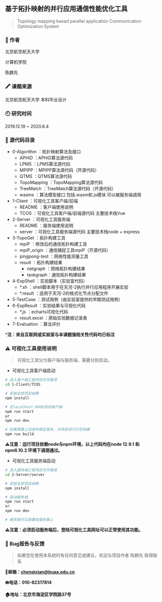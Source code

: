 ## 基于拓扑映射的并行应用通信性能优化工具

> Topology mapping based parallel application Communication Optimization System

### 👨 作者

北京航空航天大学

计算机学院

陈麒先

### 🖍️ 课题来源

北京航空航天大学 本科毕业设计

### 🕙 研究时间

2019.12.19 ~ 2020.6.4

### 📒 源代码目录

- 0-Algorithm ：拓扑映射算法及接口
  - APHiD ：APHiD算法源代码
  - LPMS ：LPMS算法源代码
  - MPIPP ：MPIPP算法源代码（开源代码）
  - QTMS ：QTMS算法源代码
  - TopoMapping ：TopoMapping算法源代码
  - TreeMatch ：TreeMatch算法源代码（开源代码）
  - wasms ：算法模型接口 包括.wasm和.js模块 可以被服务端调用
- 1-Client ：可视化工具客户端/前端
  - README ：客户端使用说明
  - TCOS ：可视化工具客户端/前端源代码 主要技术栈Vue
- 2-Server ：可视化工具服务端
  - README ：服务端使用说明
  - server ：可视化工具服务端源代码 主要技术栈node + express
- 3-TopoGet ：拓扑构建工具
  - mpiP ：修改后的通信拓扑构建工具
  - mpiP_origin ：通信捕捉工具mpiP（开源代码）
  - pingpong-test ：网络性能测量工具
  - result ：拓扑构建结果
    - netgraph ：网络拓扑构建结果
    - taskgraph：通信拓扑构建结果
- 4-ExpShell ：实验脚本（实验室代码）
  - *.sh ：shell脚本用于在天河-2执行并行应用程序开展实验
  - *.result ：适用于天河-2的格式化节点分配文件
- 5-TestCase ：测试用例（由实验室提供的早期测试用例）
- 6-ExpResult ：实验结果与可视化代码
  - *.js ：echarts可视化代码
  - result.excel ：原始实验数据记录表
- 7-Evaluation ：算法评价

***注：来自互联网或实验室与本课题强相关性代码均已标注**



### ⚠️ 可视化工具使用说明

> 可视化工具分为客户端与服务端，需要分别启动。

- 可视化工具客户端启动

```bash
# 进入客户端工程项目文件路径
cd 1-Client/TCOS

# 安装全部项目依赖
npm install

# 在localhost:8080启动客户端
npm run start
or
npm run dev

# 如果需要上线发布稳定版本，对项目进行打包构建
npm run build
```

**⚠️注意：运行项目依赖node与npm环境，以上代码均在node 12.9.1 和 npm6.10.2 环境下调测通过。**

- 可视化工具服务端启动

```bash
# 进入服务端工程项目文件路径
cd 2-Server/server

# 安装全部项目依赖
npm install

# 启动服务端
npm run start
or
npm run dev

# 服务端可以部署在服务器上
```

**⚠️注意：必须启动服务端后，登陆可视化工具网址可以正常使用其功能。**



### 🐞 Bug报告与反馈

> 如果您在使用本系统时有任何意见或建议，欢迎与项目作者 陈麒先 取得联系

**📮邮箱：chenqixian@buaa.edu.cn**

**☎️电话：010-82317814**

**🏠地址：北京市海淀区学院路37号**